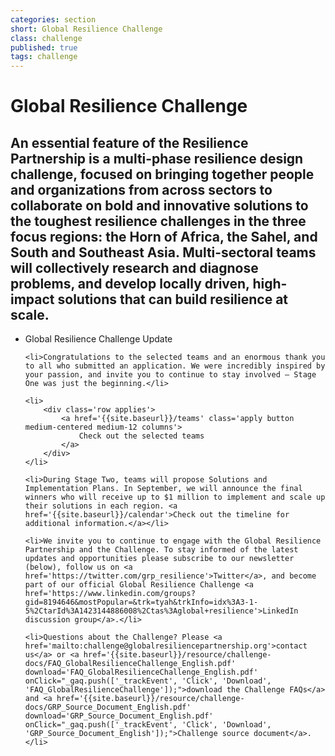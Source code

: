 ```yaml
---
categories: section
short: Global Resilience Challenge
class: challenge
published: true
tags: challenge
---
```


# Global Resilience Challenge

## An essential feature of the Resilience Partnership is a multi-phase resilience design challenge, focused on bringing together people and organizations from across sectors to collaborate on bold and innovative solutions to the toughest resilience challenges in the three focus regions: the Horn of Africa, the Sahel, and South and Southeast Asia. Multi-sectoral teams will collectively research and diagnose problems, and develop locally driven, high-impact solutions that can build resilience at scale.

<ul>
	<li>Global Resilience Challenge Update</li>
	
	<li>Congratulations to the selected teams and an enormous thank you to all who submitted an application. We were incredibly inspired by your passion, and invite you to continue to stay involved – Stage One was just the beginning.</li>

	<li>
		<div class='row applies'>
			<a href='{{site.baseurl}}/teams' class='apply button medium-centered medium-12 columns'>
				Check out the selected teams
			</a>
		</div>
	</li>
	
	<li>During Stage Two, teams will propose Solutions and Implementation Plans. In September, we will announce the final winners who will receive up to $1 million to implement and scale up their solutions in each region. <a href='{{site.baseurl}}/calendar'>Check out the timeline for additional information.</a></li>

	<li>We invite you to continue to engage with the Global Resilience Partnership and the Challenge. To stay informed of the latest updates and opportunities please subscribe to our newsletter (below), follow us on <a href='https://twitter.com/grp_resilience'>Twitter</a>, and become part of our official Global Resilience Challenge <a href='https://www.linkedin.com/groups?gid=8194646&mostPopular=&trk=tyah&trkInfo=idx%3A3-1-5%2CtarId%3A1423144886008%2Ctas%3Aglobal+resilience'>LinkedIn discussion group</a>.</li>

	<li>Questions about the Challenge? Please <a href='mailto:challenge@globalresiliencepartnership.org'>contact us</a> or <a href='{{site.baseurl}}/resource/challenge-docs/FAQ_GlobalResilienceChallenge_English.pdf' download='FAQ_GlobalResilienceChallenge_English.pdf' onClick="_gaq.push(['_trackEvent', 'Click', 'Download', 'FAQ_GlobalResilienceChallenge']);">download the Challenge FAQs</a> and <a href='{{site.baseurl}}/resource/challenge-docs/GRP_Source_Document_English.pdf' download='GRP_Source_Document_English.pdf' onClick="_gaq.push(['_trackEvent', 'Click', 'Download', 'GRP_Source_Document_English']);">Challenge source document</a>.
	</li>
</ul>